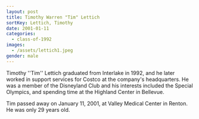 ```yaml
---
layout: post
title: Timothy Warren "Tim" Lettich
sortKey: Lettich, Timothy
date: 2001-01-11
categories:
  - class-of-1992
images:
  - /assets/lettich1.jpeg
gender: male
---
```

Timothy ''Tim'' Lettich graduated from Interlake in 1992, and he later worked in support services for Costco at the company's headquarters. He was a member of the Disneyland Club and his interests included the Special Olympics, and spending time at the Highland Center in Bellevue.

Tim passed away on January 11, 2001, at Valley Medical Center in Renton. He was only 29 years old.